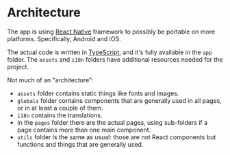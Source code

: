 <!--
© 2021-2022 Marco Bresciani

Copying and distribution of this file, with or without modification, are
permitted in any medium without royalty provided the copyright notice
and this notice are preserved.
This file is offered as-is, without any warranty.

SPDX-FileCopyrightText: 2021-2022 Marco Bresciani

SPDX-License-Identifier: FSFAP
-->
# Architecture
The app is using [React Native](https://reactnative.dev/) framework to
possibly be portable on more platforms.
Specifically, Android and iOS.

The actual code is written in
[TypeScript](https://www.typescriptlang.org/), and it's fully available
in the `app` folder.
The `assets` and `i18n` folders have additional resources needed for the
project.

Not much of an "architecture":
* `assets` folder contains static things like fonts and images.
* `globals` folder contains components that
  are generally used in all pages, or in at least a couple of them.
* `i18n` contains the translations.
* in the `pages` folder there are the actual pages, using sub-folders if
  a page contains more than one main component.
* `utils` folder is the same as usual: those are not React components
  but functions and things that are generally used.
